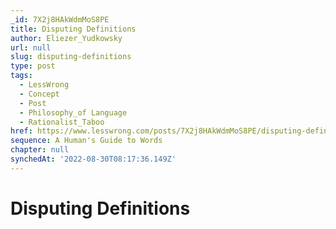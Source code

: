 ```yaml
---
_id: 7X2j8HAkWdmMoS8PE
title: Disputing Definitions
author: Eliezer_Yudkowsky
url: null
slug: disputing-definitions
type: post
tags:
  - LessWrong
  - Concept
  - Post
  - Philosophy_of Language
  - Rationalist_Taboo
href: https://www.lesswrong.com/posts/7X2j8HAkWdmMoS8PE/disputing-definitions
sequence: A Human's Guide to Words
chapter: null
synchedAt: '2022-08-30T08:17:36.149Z'
---
```


# Disputing Definitions
